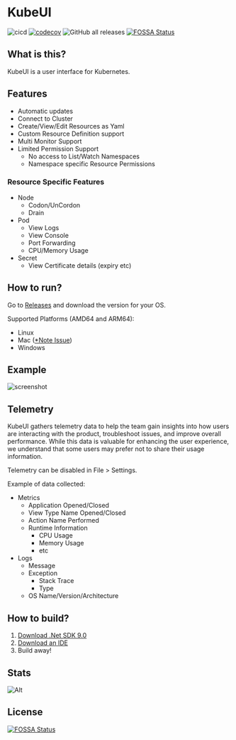 # KubeUI

![cicd](https://github.com/IvanJosipovic/KubeUI/workflows/CICD/badge.svg)
[![codecov](https://codecov.io/gh/IvanJosipovic/KubeUI/branch/alpha/graph/badge.svg?token=E05HWW1QYR)](https://codecov.io/gh/IvanJosipovic/KubeUI)
![GitHub all releases](https://img.shields.io/github/downloads/IvanJosipovic/KubeUI/total)
[![FOSSA Status](https://app.fossa.com/api/projects/git%2Bgithub.com%2FIvanJosipovic%2FKubeUI.svg?type=shield)](https://app.fossa.com/projects/git%2Bgithub.com%2FIvanJosipovic%2FKubeUI?ref=badge_shield)

## What is this?

KubeUI is a user interface for Kubernetes.

## Features
- Automatic updates
- Connect to Cluster
- Create/View/Edit Resources as Yaml
- Custom Resource Definition support
- Multi Monitor Support
- Limited Permission Support
  - No access to List/Watch Namespaces
  - Namespace specific Resource Permissions

### Resource Specific Features
- Node
  - Codon/UnCordon
  - Drain
- Pod
  - View Logs
  - View Console
  - Port Forwarding
  - CPU/Memory Usage
- Secret
  - View Certificate details (expiry etc)


## How to run?

Go to [Releases](https://github.com/IvanJosipovic/KubeUI/releases) and download the version for your OS.

Supported Platforms (AMD64 and ARM64):

- Linux
- Mac ([*Note Issue](https://github.com/IvanJosipovic/KubeUI/issues/688))
- Windows

## Example

![screenshot](docs/Screenshot.png)

## Telemetry

KubeUI gathers telemetry data to help the team gain insights into how users are interacting with the product, troubleshoot issues, and improve overall performance. While this data is valuable for enhancing the user experience, we understand that some users may prefer not to share their usage information.

Telemetry can be disabled in File > Settings.

Example of data collected:
 - Metrics
    - Application Opened/Closed
    - View Type Name Opened/Closed
    - Action Name Performed
    - Runtime Information
      - CPU Usage
      - Memory Usage
      - etc
 - Logs
    - Message
    - Exception
      - Stack Trace
      - Type
    - OS Name/Version/Architecture

## How to build?

1. [Download .Net SDK 9.0](https://dotnet.microsoft.com/en-us/download/dotnet/9.0)
2. [Download an IDE](https://dotnet.microsoft.com/platform/tools)
3. Build away!

## Stats

![Alt](https://repobeats.axiom.co/api/embed/db926eb668f71f8de3314f03022de6bb35797d5d.svg "Repobeats analytics image")


## License
[![FOSSA Status](https://app.fossa.com/api/projects/git%2Bgithub.com%2FIvanJosipovic%2FKubeUI.svg?type=large)](https://app.fossa.com/projects/git%2Bgithub.com%2FIvanJosipovic%2FKubeUI?ref=badge_large)
